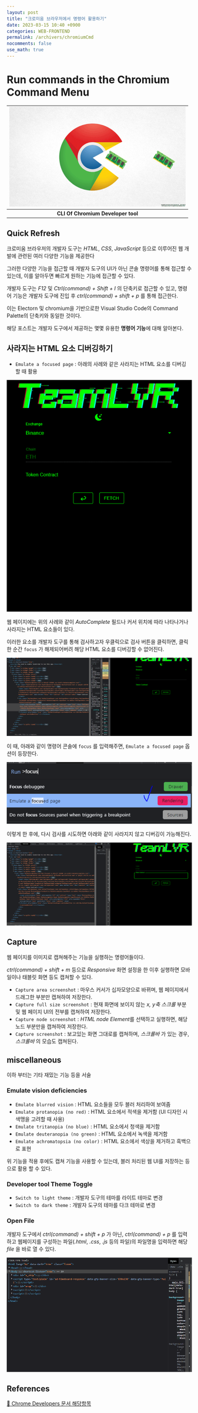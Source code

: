 ```yaml
---
layout: post
title: "크로미움 브라우저에서 명령어 활용하기"
date: 2023-03-15 10:40 +0900
categories: WEB-FRONTEND
permalink: /archivers/chromiumCmd
nocomments: false
use_math: true
---
```


# Run commands in the Chromium Command Menu

|    ![memoryEater](/assets/posts/2023-03-15-chromiumCMD/memoryeatchrome.gif)     |
| :-----------------------------------------------------------------------------: |
| <b>CLI Of Chromium Developer tool</b> |

## Quick Refresh

크로미움 브라우저의 개발자 도구는 *HTML*, *CSS*, *JavaScript* 등으로 이루어진 웹 개발에 관련된 여러 다양한 기능을 제공한다

그러한 다양한 기능을 접근할 때 개발자 도구의 UI가 아닌 콘솔 명령어를 통해 접근할 수 있는데, 이를 알아두면 빠르게 원하는 기능에 접근할 수 있다.

개발자 도구는 *F12* 및 *Ctrl(command) + Shift + I* 의 단축키로 접근할 수 있고, 명령어 기능은 개발자 도구에 진입 후 *ctrl(command) + shift + p* 를 통해 접근한다.

이는 Electorn 및 chromium을 기반으로한 Visual Studio Code의 Command Palette의 단축키와 동일한 것이다.

해당 포스트는 개발자 도구에서 제공하는 몇몇 유용한 <b>명령어 기능</b>에 대해 알아본다.

## 사라지는 HTML 요소 디버깅하기

+ `Emulate a focused page` : 아래의 사례와 같은 사라지는 HTML 요소를 디버깅 할 때 활용

![01](/assets/posts/2023-03-15-chromiumCMD/first.gif)

웹 페이지에는 위의 사례와 같이 *AutoComplete* 필드나 커서 위치에 따라 나타나거나 사라지는 HTML 요소들이 있다.

이러한 요소를 개발자 도구를 통해 검사하고자 우클릭으로 검사 버튼을 클릭하면, 클릭한 순간 `focus` 가 해제되어버려 해당 HTML 요소를 디버깅할 수 없어진다.

![02](/assets/posts/2023-03-15-chromiumCMD/second.gif)

이 때, 아래와 같이 명령어 콘솔에 `focus` 를 입력해주면, `Emulate a focused page` 옵션이 등장한다.

![EmulateAfocusedPage](/assets/posts/2023-03-15-chromiumCMD/focus.png)

이렇게 한 후에, 다시 검사를 시도하면 아래와 같이 사라지지 않고 디버깅이 가능해진다.

![03](/assets/posts/2023-03-15-chromiumCMD/third.gif)

## Capture

웹 페이지를 이미지로 캡쳐해주는 기능을 실행하는 명령어들이다.

*ctrl(command) + shift + m* 등으로 *Responsive* 화면 설정을 한 이후 실행하면 모바일이나 태블릿 화면 등도 캡쳐할 수 있다.

+ `Capture area screenshot` : 마우스 커서가 십자모양으로 바뀌며, 웹 페이지에서 드래그한 부분만 캡쳐하여 저장한다.
+ `Capture full size screenshot` : 현재 화면에 보이지 않는 *x, y축 스크롤* 부분 및 웹 페이지 UI의 전부를 캡쳐하여 저장한다.
+ `Capture node screenshot` : *HTML node Element*를 선택하고 실행하면, 해당 노드 부분만을 캡쳐하여 저장한다.
+ `Capture screenshot` : 보고있는 화면 그대로를 캡쳐하며, *스크롤바* 가 있는 경우, *스크롤바* 의 모습도 캡쳐된다.

## miscellaneous

이하 부터는 기타 재밌는 기능 등을 서술

### Emulate vision deficiencies

+ `Emulate blurred vision` : HTML 요소들을 모두 블러 처리하여 보여줌
+ `Emulate protanopia (no red)` : HTML 요소에서 적색을 제거함 (UI 디자인 시 색맹을 고려할 때 사용)
+ `Emulate tritanopia (no blue)` : HTML 요소에서 청색을 제거함
+ `Emulate deuteranopia (no green)` : HTML 요소에서 녹색을 제거함
+ `Emulate achromatopsia (no color)` : HTML 요소에서 색상을 제거하고 흑백으로 표현

위 기능을 적용 후에도 캡쳐 기능을 사용할 수 있는데, 블러 처리된 웹 UI를 저장하는 등으로 활용 할 수 있다.

### Developer tool Theme Toggle

+ `Switch to light theme` : 개발자 도구의 테마를 라이트 테마로 변경
+ `Switch to dark theme` : 개발자 도구의 테마를 다크 테마로 변경

### Open File

개발자 도구에서 *ctrl(command) + shift + p* 가 아닌, *ctrl(command) + p* 를 입력하고 웹페이지를 구성하는 파일(*.html*, *.css*, *.js* 등의 파일)의 파일명을 입력하면 해당 *file* 을 바로 열 수 있다.

![openFile](/assets/posts/2023-03-15-chromiumCMD/openfile.gif)

## References

[🔗 Chrome Developers 문서 해당항목](https://developer.chrome.com/docs/devtools/command-menu/)